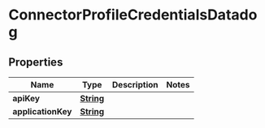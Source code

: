 

# ConnectorProfileCredentialsDatadog


## Properties

| Name | Type | Description | Notes |
|------------ | ------------- | ------------- | -------------|
|**apiKey** | [**String**](String.md) |  |  |
|**applicationKey** | [**String**](String.md) |  |  |



